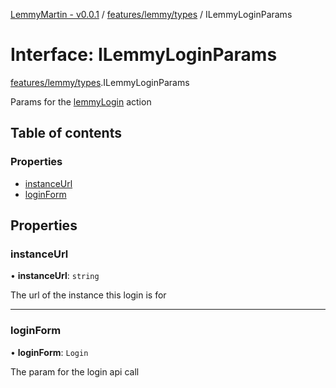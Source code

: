 [LemmyMartin - v0.0.1](../README.md) / [features/lemmy/types](../modules/features_lemmy_types.md) / ILemmyLoginParams

# Interface: ILemmyLoginParams

[features/lemmy/types](../modules/features_lemmy_types.md).ILemmyLoginParams

Params for the [lemmyLogin](../modules/features_lemmy_actions.md#lemmylogin) action

## Table of contents

### Properties

- [instanceUrl](features_lemmy_types.ILemmyLoginParams.md#instanceurl)
- [loginForm](features_lemmy_types.ILemmyLoginParams.md#loginform)

## Properties

### instanceUrl

• **instanceUrl**: `string`

The url of the instance this login is for

___

### loginForm

• **loginForm**: `Login`

The param for the login api call
